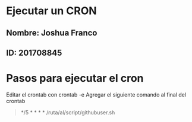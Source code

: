 # Ejecutar un CRON 

## Nombre: Joshua Franco 
## ID: 201708845 

# Pasos para ejecutar el cron 
Editar el crontab con crontab -e
Agregar el siguiente comando al final del crontab
> */5 * * * * /ruta/al/script/githubuser.sh

